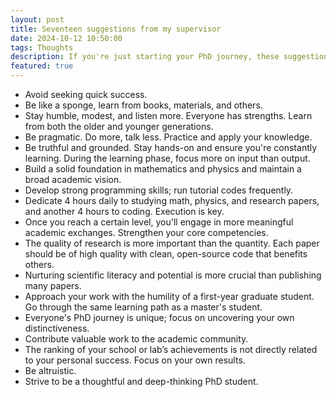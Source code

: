 ```yaml
---
layout: post
title: Seventeen suggestions from my supervisor
date: 2024-10-12 10:50:00
tags: Thoughts
description: If you're just starting your PhD journey, these suggestions could be helpful.
featured: true
---
```


- Avoid seeking quick success.
- Be like a sponge, learn from books, materials, and others.
- Stay humble, modest, and listen more. Everyone has strengths. Learn from both the older and younger generations.
- Be pragmatic. Do more, talk less. Practice and apply your knowledge.
- Be truthful and grounded. Stay hands-on and ensure you're constantly learning. During the learning phase, focus more on input than output.
- Build a solid foundation in mathematics and physics and maintain a broad academic vision.
- Develop strong programming skills; run tutorial codes frequently.
- Dedicate 4 hours daily to studying math, physics, and research papers, and another 4 hours to coding. Execution is key.
- Once you reach a certain level, you'll engage in more meaningful academic exchanges. Strengthen your core competencies.
- The quality of research is more important than the quantity. Each paper should be of high quality with clean, open-source code that benefits others.
- Nurturing scientific literacy and potential is more crucial than publishing many papers.
- Approach your work with the humility of a first-year graduate student. Go through the same learning path as a master's student.
- Everyone's PhD journey is unique; focus on uncovering your own distinctiveness.
- Contribute valuable work to the academic community.
- The ranking of your school or lab’s achievements is not directly related to your personal success. Focus on your own results.
- Be altruistic.
- Strive to be a thoughtful and deep-thinking PhD student.
